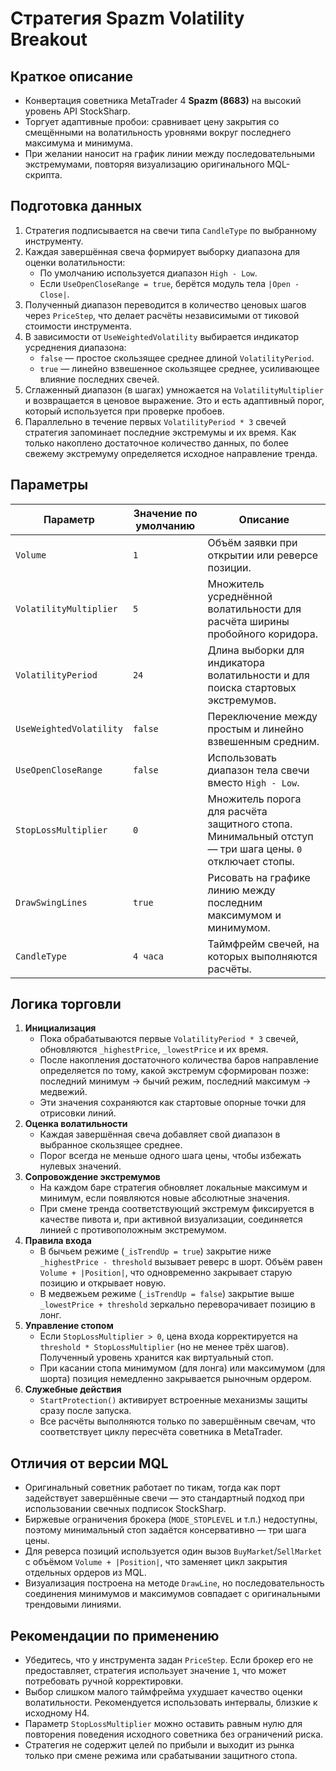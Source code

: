 # Стратегия Spazm Volatility Breakout

## Краткое описание
- Конвертация советника MetaTrader 4 **Spazm (8683)** на высокий уровень API StockSharp.
- Торгует адаптивные пробои: сравнивает цену закрытия со смещёнными на волатильность уровнями вокруг последнего максимума и минимума.
- При желании наносит на график линии между последовательными экстремумами, повторяя визуализацию оригинального MQL-скрипта.

## Подготовка данных
1. Стратегия подписывается на свечи типа `CandleType` по выбранному инструменту.
2. Каждая завершённая свеча формирует выборку диапазона для оценки волатильности:
   - По умолчанию используется диапазон `High - Low`.
   - Если `UseOpenCloseRange = true`, берётся модуль тела `|Open - Close|`.
3. Полученный диапазон переводится в количество ценовых шагов через `PriceStep`, что делает расчёты независимыми от тиковой стоимости инструмента.
4. В зависимости от `UseWeightedVolatility` выбирается индикатор усреднения диапазона:
   - `false` — простое скользящее среднее длиной `VolatilityPeriod`.
   - `true` — линейно взвешенное скользящее среднее, усиливающее влияние последних свечей.
5. Сглаженный диапазон (в шагах) умножается на `VolatilityMultiplier` и возвращается в ценовое выражение. Это и есть адаптивный порог, который используется при проверке пробоев.
6. Параллельно в течение первых `VolatilityPeriod * 3` свечей стратегия запоминает последние экстремумы и их время. Как только накоплено достаточное количество данных, по более свежему экстремуму определяется исходное направление тренда.

## Параметры
| Параметр | Значение по умолчанию | Описание |
| --- | --- | --- |
| `Volume` | `1` | Объём заявки при открытии или реверсе позиции. |
| `VolatilityMultiplier` | `5` | Множитель усреднённой волатильности для расчёта ширины пробойного коридора. |
| `VolatilityPeriod` | `24` | Длина выборки для индикатора волатильности и для поиска стартовых экстремумов. |
| `UseWeightedVolatility` | `false` | Переключение между простым и линейно взвешенным средним. |
| `UseOpenCloseRange` | `false` | Использовать диапазон тела свечи вместо `High - Low`. |
| `StopLossMultiplier` | `0` | Множитель порога для расчёта защитного стопа. Минимальный отступ — три шага цены. `0` отключает стопы. |
| `DrawSwingLines` | `true` | Рисовать на графике линию между последним максимумом и минимумом. |
| `CandleType` | `4 часа` | Таймфрейм свечей, на которых выполняются расчёты. |

## Логика торговли
1. **Инициализация**
   - Пока обрабатываются первые `VolatilityPeriod * 3` свечей, обновляются `_highestPrice`, `_lowestPrice` и их время.
   - После накопления достаточного количества баров направление определяется по тому, какой экстремум сформирован позже: последний минимум → бычий режим, последний максимум → медвежий.
   - Эти значения сохраняются как стартовые опорные точки для отрисовки линий.
2. **Оценка волатильности**
   - Каждая завершённая свеча добавляет свой диапазон в выбранное скользящее среднее.
   - Порог всегда не меньше одного шага цены, чтобы избежать нулевых значений.
3. **Сопровождение экстремумов**
   - На каждом баре стратегия обновляет локальные максимум и минимум, если появляются новые абсолютные значения.
   - При смене тренда соответствующий экстремум фиксируется в качестве пивота и, при активной визуализации, соединяется линией с противоположным экстремумом.
4. **Правила входа**
   - В бычьем режиме (`_isTrendUp = true`) закрытие ниже `_highestPrice - threshold` вызывает реверс в шорт. Объём равен `Volume + |Position|`, что одновременно закрывает старую позицию и открывает новую.
   - В медвежьем режиме (`_isTrendUp = false`) закрытие выше `_lowestPrice + threshold` зеркально переворачивает позицию в лонг.
5. **Управление стопом**
   - Если `StopLossMultiplier > 0`, цена входа корректируется на `threshold * StopLossMultiplier` (но не менее трёх шагов). Полученный уровень хранится как виртуальный стоп.
   - При касании стопа минимумом (для лонга) или максимумом (для шорта) позиция немедленно закрывается рыночным ордером.
6. **Служебные действия**
   - `StartProtection()` активирует встроенные механизмы защиты сразу после запуска.
   - Все расчёты выполняются только по завершённым свечам, что соответствует циклу пересчёта советника в MetaTrader.

## Отличия от версии MQL
- Оригинальный советник работает по тикам, тогда как порт задействует завершённые свечи — это стандартный подход при использовании свечных подписок StockSharp.
- Биржевые ограничения брокера (`MODE_STOPLEVEL` и т.п.) недоступны, поэтому минимальный стоп задаётся консервативно — три шага цены.
- Для реверса позиций используется один вызов `BuyMarket`/`SellMarket` с объёмом `Volume + |Position|`, что заменяет цикл закрытия отдельных ордеров из MQL.
- Визуализация построена на методе `DrawLine`, но последовательность соединения минимумов и максимумов совпадает с оригинальными трендовыми линиями.

## Рекомендации по применению
- Убедитесь, что у инструмента задан `PriceStep`. Если брокер его не предоставляет, стратегия использует значение `1`, что может потребовать ручной корректировки.
- Выбор слишком малого таймфрейма ухудшает качество оценки волатильности. Рекомендуется использовать интервалы, близкие к исходному H4.
- Параметр `StopLossMultiplier` можно оставить равным нулю для повторения поведения исходного советника без ограничений риска.
- Стратегия не содержит целей по прибыли и выходит из рынка только при смене режима или срабатывании защитного стопа.
